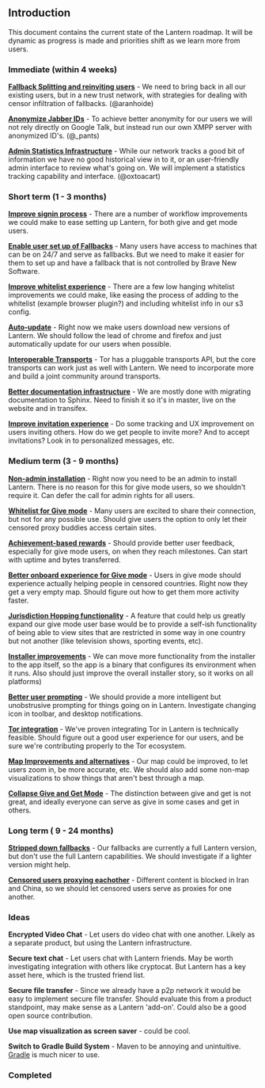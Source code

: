 ## Introduction

This document contains the current state of the Lantern roadmap. It will be dynamic as progress
is made and priorities shift as we learn more from users. 

### Immediate (within 4 weeks)

**[Fallback Splitting and reinviting users](items/fallback-splitting.md)** - We need to bring back in all our existing users, but in a new trust network, with strategies for dealing with censor infiltration of fallbacks. (@aranhoide)

**[Anonymize Jabber IDs](items/xmpp.md)** - To achieve better anonymity for our users we will not rely 
directly on Google Talk, but instead run our own XMPP server with anonymized ID's. (@_pants)

**[Admin Statistics Infrastructure](items/stats-infra.md)** - While our network tracks a good bit of information we have
no good historical view in to it, or an user-friendly admin interface to review what's going on. We will implement
a statistics tracking capability and interface. (@oxtoacart)


### Short term (1 - 3 months)

**[Improve signin process](items/signin.md)** - There are a number of workflow improvements we could make to ease 
setting up Lantern, for both give and get mode users.

**[Enable user set up of Fallbacks](items/user-fallbacks.md)** - Many users have access to machines that can be on
24/7 and serve as fallbacks. But we need to make it easier for them to set up and have a fallback that is not controlled
by Brave New Software.

**[Improve whitelist experience](items/whitelist.md)** - There are a few low hanging whitelist improvements we could make,
like easing the process of adding to the whitelist (example browser plugin?) and including whitelist info in our s3 config.

**[Auto-update](items/autoupdate.md)** - Right now we make users download new versions of Lantern. We should follow the
lead of chrome and firefox and just automatically update for our users when possible.

**[Interoperable Transports](items/transports.md)** - Tor has a pluggable transports API, but the core transports can
work just as well with Lantern. We need to incorporate more and build a joint community around transports.

**[Better documentation infrastructure](items/documentation.md)** - We are mostly done with migrating documentation to 
Sphinx. Need to finish it so it's in master, live on the website and in transifex.

**[Improve invitation experience](items/invitation.md)** - Do some tracking and UX improvement on users inviting others. How 
do we get people to invite more? And to accept invitations? Look in to personalized messages, etc.

### Medium term (3 - 9 months)

**[Non-admin installation](items/non-admin-install.md)** - Right now you need to be an admin to install Lantern. There is
no reason for this for give mode users, so we shouldn't require it. Can defer the call for admin rights for all users.

**[Whitelist for Give mode](items/give-whitelist.md)** - Many users are excited to share their connection, but not for any
possible use. Should give users the option to only let their censored proxy buddies access certain sites.

**[Achievement-based rewards](items/user-rewards.md)** - Should provide better user feedback, especially for give mode
users, on when they reach milestones. Can start with uptime and bytes transferred.

**[Better onboard experience for Give mode](items/give-onboard.md)** - Users in give mode should experience actually
helping people in censored countries. Right now they get a very empty map. Should figure out how to get them more
activity faster.

**[Jurisdiction Hopping functionality](items/jurisdiction-hopping.md)** - A feature that could help us greatly expand
our give mode user base would be to provide a self-ish functionality of being able to view sites that are restricted in some way in one country but not another (like television shows, sporting events, etc).

**[Installer improvements](items/installer.md)** - We can move more functionality from the installer to the app itself, so
the app is a binary that configures its environment when it runs. Also should just improve the overall installer story, so it works on all platforms)

**[Better user prompting](items/unobtrusive-prompting.md)** - We should provide a more intelligent but unobstrusive 
prompting for things going on in Lantern. Investigate changing icon in toolbar, and desktop notifications.

**[Tor integration](items/tor-integration.md)** - We've proven integrating Tor in Lantern is technically feasible. Should
figure out a good user experience for our users, and be sure we're contributing properly to the Tor ecosystem.

**[Map Improvements and alternatives](items/map.md)** - Our map could be improved, to let users zoom in, be more accurate, etc. We should also add some non-map visualizations to show things that aren't best through a map.

**[Collapse Give and Get Mode](items/collapse-give-get.md)** - The distinction between give and get is not great, and 
ideally everyone can serve as give in some cases and get in others.

### Long term ( 9 - 24 months)

**[Stripped down fallbacks](items/stripped-fallbacks.md)** - Our fallbacks are currently a full Lantern version, but don't use the full Lantern capabilities. We should investigate if a lighter version might help.

**[Censored users proxying eachother](items/censored-proxy.md)** - Different content is blocked in Iran and China, so we
should let censored users serve as proxies for one another.


### Ideas

**Encrypted Video Chat** - Let users do video chat with one another. Likely as a separate product, but using the Lantern
infrastructure.

**Secure text chat** - Let users chat with Lantern friends. May be worth investigating integration with others like
cryptocat. But Lantern has a key asset here, which is the trusted friend list.

**Secure file transfer** - Since we already have a p2p network it would be easy to implement secure file transfer.
Should evaluate this from a product standpoint, may make sense as a Lantern 'add-on'. Could also be a good open
source contribution.

**Use map visualization as screen saver** - could be cool.

**Switch to Gradle Build System** - Maven to be annoying and unintuitive.  [Gradle](http://www.gradle.org/)
is much nicer to use.

### Completed
